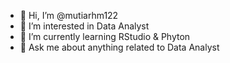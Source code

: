 - 👋 Hi, I’m @mutiarhm122
- 👀 I’m interested in Data Analyst
- 🌱 I’m currently learning RStudio & Phyton
- 💭 Ask me about anything related to Data Analyst

<!---
mutiarhm122/mutiarhm122 is a ✨ special ✨ repository because its `README.md` (this file) appears on your GitHub profile.
You can click the Preview link to take a look at your changes.
--->
